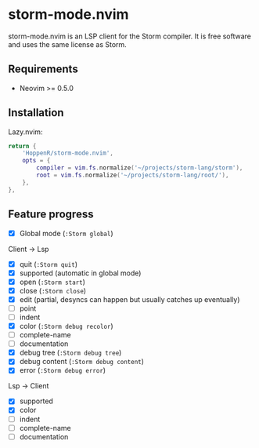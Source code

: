 # storm-mode.nvim

storm-mode.nvim is an LSP client for the Storm compiler. It is free
software and uses the same license as Storm.

## Requirements

- Neovim >= 0.5.0

## Installation

Lazy.nvim:
```lua
return {
    'HoppenR/storm-mode.nvim',
    opts = {
        compiler = vim.fs.normalize('~/projects/storm-lang/storm'),
        root = vim.fs.normalize('~/projects/storm-lang/root/'),
    },
},
```

## Feature progress

- [x] Global mode (`:Storm global`)

Client -> Lsp
- [x] quit (`:Storm quit`)
- [x] supported (automatic in global mode)
- [x] open (`:Storm start`)
- [x] close (`:Storm close`)
- [x] edit (partial, desyncs can happen but usually catches up eventually)
- [ ] point
- [ ] indent
- [x] color (`:Storm debug recolor`)
- [ ] complete-name
- [ ] documentation
- [x] debug tree (`:Storm debug tree`)
- [x] debug content (`:Storm debug content`)
- [x] error (`:Storm debug error`)

Lsp -> Client
- [x] supported
- [x] color
- [ ] indent
- [ ] complete-name
- [ ] documentation
